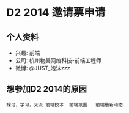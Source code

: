 # D2 2014 邀请票申请

## 个人资料

- 兴趣: 前端
- 公司: 杭州物美网络科技-前端工程师
- 微博: @JUST_泡沫zzz


## 想参加D2 2014的原因
    
    探讨，学习，交流 前端技术  前端氛围   前端最新动态

